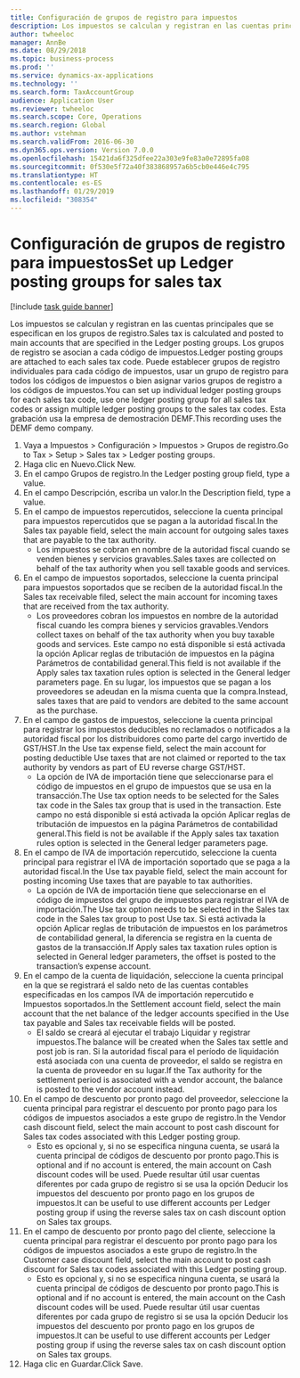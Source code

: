 ```yaml
---
title: Configuración de grupos de registro para impuestos
description: Los impuestos se calculan y registran en las cuentas principales que se especifican en los grupos de registro.
author: twheeloc
manager: AnnBe
ms.date: 08/29/2018
ms.topic: business-process
ms.prod: ''
ms.service: dynamics-ax-applications
ms.technology: ''
ms.search.form: TaxAccountGroup
audience: Application User
ms.reviewer: twheeloc
ms.search.scope: Core, Operations
ms.search.region: Global
ms.author: vstehman
ms.search.validFrom: 2016-06-30
ms.dyn365.ops.version: Version 7.0.0
ms.openlocfilehash: 15421da6f325dfee22a303e9fe83a0e72895fa08
ms.sourcegitcommit: 0f530e5f72a40f383868957a6b5cb0e446e4c795
ms.translationtype: HT
ms.contentlocale: es-ES
ms.lasthandoff: 01/29/2019
ms.locfileid: "308354"
---
```

# <a name="set-up-ledger-posting-groups-for-sales-tax"></a><span data-ttu-id="4edca-103">Configuración de grupos de registro para impuestos</span><span class="sxs-lookup"><span data-stu-id="4edca-103">Set up Ledger posting groups for sales tax</span></span>

[!include [task guide banner](../../includes/task-guide-banner.md)]

<span data-ttu-id="4edca-104">Los impuestos se calculan y registran en las cuentas principales que se especifican en los grupos de registro.</span><span class="sxs-lookup"><span data-stu-id="4edca-104">Sales tax is calculated and posted to main accounts that are specified in the Ledger posting groups.</span></span> <span data-ttu-id="4edca-105">Los grupos de registro se asocian a cada código de impuestos.</span><span class="sxs-lookup"><span data-stu-id="4edca-105">Ledger posting groups are attached to each sales tax code.</span></span> <span data-ttu-id="4edca-106">Puede establecer grupos de registro individuales para cada código de impuestos, usar un grupo de registro para todos los códigos de impuestos o bien asignar varios grupos de registro a los códigos de impuestos.</span><span class="sxs-lookup"><span data-stu-id="4edca-106">You can set up individual ledger posting groups for each sales tax code, use one ledger posting group for all sales tax codes or assign multiple ledger posting groups to the sales tax codes.</span></span> <span data-ttu-id="4edca-107">Esta grabación usa la empresa de demostración DEMF.</span><span class="sxs-lookup"><span data-stu-id="4edca-107">This recording uses the DEMF demo company.</span></span> 

1. <span data-ttu-id="4edca-108">Vaya a Impuestos > Configuración > Impuestos > Grupos de registro.</span><span class="sxs-lookup"><span data-stu-id="4edca-108">Go to Tax > Setup > Sales tax > Ledger posting groups.</span></span>
2. <span data-ttu-id="4edca-109">Haga clic en Nuevo.</span><span class="sxs-lookup"><span data-stu-id="4edca-109">Click New.</span></span>
3. <span data-ttu-id="4edca-110">En el campo Grupos de registro.</span><span class="sxs-lookup"><span data-stu-id="4edca-110">In the Ledger posting group field, type a value.</span></span>
4. <span data-ttu-id="4edca-111">En el campo Descripción, escriba un valor.</span><span class="sxs-lookup"><span data-stu-id="4edca-111">In the Description field, type a value.</span></span>
5. <span data-ttu-id="4edca-112">En el campo de impuestos repercutidos, seleccione la cuenta principal para impuestos repercutidos que se pagan a la autoridad fiscal.</span><span class="sxs-lookup"><span data-stu-id="4edca-112">In the Sales tax payable field, select the main account for outgoing sales taxes that are payable to the tax authority.</span></span>
    * <span data-ttu-id="4edca-113">Los impuestos se cobran en nombre de la autoridad fiscal cuando se venden bienes y servicios gravables.</span><span class="sxs-lookup"><span data-stu-id="4edca-113">Sales taxes are collected on behalf of the tax authority when you sell taxable goods and services.</span></span>  
6. <span data-ttu-id="4edca-114">En el campo de impuestos soportados, seleccione la cuenta principal para impuestos soportados que se reciben de la autoridad fiscal.</span><span class="sxs-lookup"><span data-stu-id="4edca-114">In the Sales tax receivable filed, select the main account for incoming taxes that are received from the tax authority.</span></span>
    * <span data-ttu-id="4edca-115">Los proveedores cobran los impuestos en nombre de la autoridad fiscal cuando les compra bienes y servicios gravables.</span><span class="sxs-lookup"><span data-stu-id="4edca-115">Vendors collect taxes on behalf of the tax authority when you buy taxable goods and services.</span></span> <span data-ttu-id="4edca-116">Este campo no está disponible si está activada la opción Aplicar reglas de tributación de impuestos en la página Parámetros de contabilidad general.</span><span class="sxs-lookup"><span data-stu-id="4edca-116">This field is not available if the Apply sales tax taxation rules option is selected in the General ledger parameters page.</span></span> <span data-ttu-id="4edca-117">En su lugar, los impuestos que se pagan a los proveedores se adeudan en la misma cuenta que la compra.</span><span class="sxs-lookup"><span data-stu-id="4edca-117">Instead, sales taxes that are paid to vendors are debited to the same account as the purchase.</span></span>   
7. <span data-ttu-id="4edca-118">En el campo de gastos de impuestos, seleccione la cuenta principal para registrar los impuestos deducibles no reclamados o notificados a la autoridad fiscal por los distribuidores como parte del cargo invertido de GST/HST.</span><span class="sxs-lookup"><span data-stu-id="4edca-118">In the Use tax expense field, select  the main account for posting deductible Use taxes that are not claimed or reported to the tax authority by vendors as part of EU reverse charge GST/HST.</span></span>
    * <span data-ttu-id="4edca-119">La opción de IVA de importación tiene que seleccionarse para el código de impuestos en el grupo de impuestos que se usa en la transacción.</span><span class="sxs-lookup"><span data-stu-id="4edca-119">The Use tax option needs to be selected for the Sales tax code in the Sales tax group that is used in the transaction.</span></span>  <span data-ttu-id="4edca-120">Este campo no está disponible si está activada la opción Aplicar reglas de tributación de impuestos en la página Parámetros de contabilidad general.</span><span class="sxs-lookup"><span data-stu-id="4edca-120">This field is not be available if the Apply sales tax taxation rules option is selected in the General ledger parameters page.</span></span>   
8. <span data-ttu-id="4edca-121">En el campo de IVA de importación repercutido, seleccione la cuenta principal para registrar el IVA de importación soportado que se paga a la autoridad fiscal.</span><span class="sxs-lookup"><span data-stu-id="4edca-121">In the Use tax payable field, select the main account for posting incoming Use taxes that are payable to tax authorities.</span></span>
    * <span data-ttu-id="4edca-122">La opción de IVA de importación tiene que seleccionarse en el código de impuestos del grupo de impuestos para registrar el IVA de importación.</span><span class="sxs-lookup"><span data-stu-id="4edca-122">The Use tax option needs to be selected in the Sales tax code in the Sales tax group to post Use tax.</span></span> <span data-ttu-id="4edca-123">Si está activada la opción Aplicar reglas de tributación de impuestos en los parámetros de contabilidad general, la diferencia se registra en la cuenta de gastos de la transacción.</span><span class="sxs-lookup"><span data-stu-id="4edca-123">If Apply sales tax taxation rules option is selected in General ledger parameters, the offset is posted to the transaction’s expense account.</span></span>   
9. <span data-ttu-id="4edca-124">En el campo de la cuenta de liquidación, seleccione la cuenta principal en la que se registrará el saldo neto de las cuentas contables especificadas en los campos IVA de importación repercutido e Impuestos soportados.</span><span class="sxs-lookup"><span data-stu-id="4edca-124">In the Settlement account field, select the main account  that the net balance of the ledger accounts specified in the Use tax payable and Sales tax receivable fields will be posted.</span></span>
    * <span data-ttu-id="4edca-125">El saldo se creará al ejecutar el trabajo Liquidar y registrar impuestos.</span><span class="sxs-lookup"><span data-stu-id="4edca-125">The balance will be created when the Sales tax settle and post job is ran.</span></span>  <span data-ttu-id="4edca-126">Si la autoridad fiscal para el período de liquidación está asociada con una cuenta de proveedor, el saldo se registra en la cuenta de proveedor en su lugar.</span><span class="sxs-lookup"><span data-stu-id="4edca-126">If the Tax authority for the settlement period is associated with a vendor account, the balance is posted to the vendor account instead.</span></span>   
10. <span data-ttu-id="4edca-127">En el campo de descuento por pronto pago del proveedor, seleccione la cuenta principal para registrar el descuento por pronto pago para los códigos de impuestos asociados a este grupo de registro.</span><span class="sxs-lookup"><span data-stu-id="4edca-127">In the Vendor cash discount field, select the main account to post cash discount for Sales tax codes associated with this Ledger posting group.</span></span>
    * <span data-ttu-id="4edca-128">Esto es opcional y, si no se especifica ninguna cuenta, se usará la cuenta principal de códigos de descuento por pronto pago.</span><span class="sxs-lookup"><span data-stu-id="4edca-128">This is optional and if no account is entered,  the main account on Cash discount codes will be used.</span></span> <span data-ttu-id="4edca-129">Puede resultar útil usar cuentas diferentes por cada grupo de registro si se usa la opción Deducir los impuestos del descuento por pronto pago en los grupos de impuestos.</span><span class="sxs-lookup"><span data-stu-id="4edca-129">It can be useful to use different accounts per Ledger posting group if using the reverse sales tax on cash discount option on Sales tax groups.</span></span>  
11. <span data-ttu-id="4edca-130">En el campo de descuento por pronto pago del cliente, seleccione la cuenta principal para registrar el descuento por pronto pago para los códigos de impuestos asociados a este grupo de registro.</span><span class="sxs-lookup"><span data-stu-id="4edca-130">In the Customer case discount field, select the main account to post cash discount for Sales tax codes associated with this Ledger posting group.</span></span>
    * <span data-ttu-id="4edca-131">Esto es opcional y, si no se especifica ninguna cuenta, se usará la cuenta principal de códigos de descuento por pronto pago.</span><span class="sxs-lookup"><span data-stu-id="4edca-131">This is optional and if no account is entered, the main account on the Cash discount codes will be used.</span></span> <span data-ttu-id="4edca-132">Puede resultar útil usar cuentas diferentes por cada grupo de registro si se usa la opción Deducir los impuestos del descuento por pronto pago en los grupos de impuestos.</span><span class="sxs-lookup"><span data-stu-id="4edca-132">It can be useful to use different accounts per Ledger posting group if using the reverse sales tax on cash discount option on Sales tax groups.</span></span>  
12. <span data-ttu-id="4edca-133">Haga clic en Guardar.</span><span class="sxs-lookup"><span data-stu-id="4edca-133">Click Save.</span></span>

